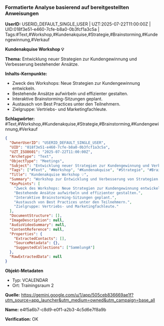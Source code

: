 ### Formatierte Analyse basierend auf bereitgestellten Anweisungen

**UserID:** USERID_DEFAULT_SINGLE_USER | UZT:2025-07-22T11:00:00Z | UID:018f3e51-e460-7cfe-b8a0-0b3fcf1a3c5a | Tags:#Text,#Workshop,#Kundenakquise,#Strategie,#Brainstorming,#Kundengewinnung,#Verkauf

**Kundenakquise Workshop 💡**

**Thema:** Entwicklung neuer Strategien zur Kundengewinnung und Verbesserung bestehender Ansätze.

**Inhalts-Kernpunkte:**
- Zweck des Workshops: Neue Strategien zur Kundengewinnung entwickeln.
- Bestehende Ansätze aufwirbeln und effizienter gestalten.
- Interaktive Brainstorming-Sitzungen geplant.
- Austausch von Best Practices unter den Teilnehmern.
- Zielgruppe: Vertriebs- und Marketingfachleute.

**Schlagwörter:** #Text,#Workshop,#Kundenakquise,#Strategie,#Brainstorming,#Kundengewinnung,#Verkauf

```json
{
  "OwnerUserID": "USERID_DEFAULT_SINGLE_USER",
  "UID": "018f3e51-e460-7cfe-b8a0-0b3fcf1a3c5a",
  "UZT_ISO8601": "2025-07-22T11:00:00Z",
  "Archetype": "Text",
  "ObjectType": "Meetings",
  "Subject": "Entwicklung neuer Strategien zur Kundengewinnung und Verbesserung bestehender Ansätze",
  "Tags": ["#Text", "#Workshop", "#Kundenakquise", "#Strategie", "#Brainstorming", "#Kundengewinnung", "#Verkauf"],
  "Title": "Kundenakquise Workshop 💡",
  "Summary": "Workshop zur Entwicklung und Verbesserung von Strategien zur Kundengewinnung durch interaktive Brainstorming-Sitzungen.",
  "KeyPoints": [
    "Zweck des Workshops: Neue Strategien zur Kundengewinnung entwickeln.",
    "Bestehende Ansätze aufwirbeln und effizienter gestalten.",
    "Interaktive Brainstorming-Sitzungen geplant.",
    "Austausch von Best Practices unter den Teilnehmern.",
    "Zielgruppe: Vertriebs- und Marketingfachleute."
  ],
  "DocumentStructure": [],
  "ImageDescription": null,
  "AudioVideoSummary": null,
  "ContentReference": null,
  "Properties": {
    "ExtractedContacts": [],
    "SourceMetadata": {},
    "SuggestedCollections": ["SammlungA"]
  },
  "RawExtractedData": null
}
```

**Objekt-Metadaten**
- Typ: VCALENDAR
- Ort: Trainingsraum 2

**Quelle:** https://gemini.google.com/u/1/app/505ceb836669ae1f?utm_source=app_launcher&utm_medium=owned&utm_campaign=base_all

**Name:** e4f5a6b7-c8d9-e0f1-a2b3-4c5d6e7f8a9b

**Verification:** OK